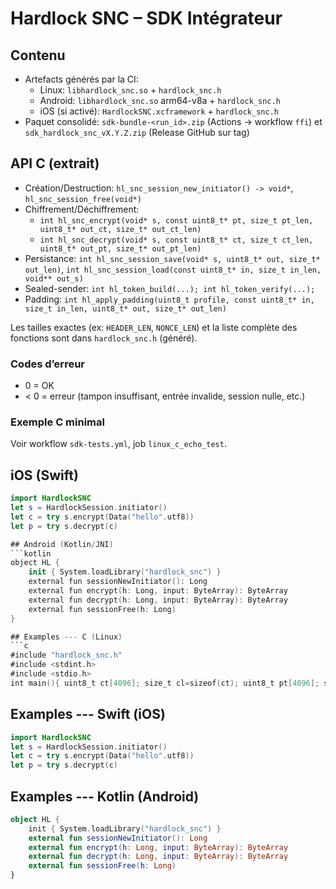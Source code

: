 # Hardlock SNC – SDK Intégrateur

## Contenu
- Artefacts générés par la CI: 
  - Linux: `libhardlock_snc.so` + `hardlock_snc.h`
  - Android: `libhardlock_snc.so` arm64-v8a + `hardlock_snc.h`
  - iOS (si activé): `HardlockSNC.xcframework` + `hardlock_snc.h`
- Paquet consolidé: `sdk-bundle-<run_id>.zip` (Actions → workflow `ffi`) et `sdk_hardlock_snc_vX.Y.Z.zip` (Release GitHub sur tag)

## API C (extrait)
- Création/Destruction: `hl_snc_session_new_initiator() -> void*`, `hl_snc_session_free(void*)`
- Chiffrement/Déchiffrement: 
  - `int hl_snc_encrypt(void* s, const uint8_t* pt, size_t pt_len, uint8_t* out_ct, size_t* out_ct_len)`
  - `int hl_snc_decrypt(void* s, const uint8_t* ct, size_t ct_len, uint8_t* out_pt, size_t* out_pt_len)`
- Persistance: `int hl_snc_session_save(void* s, uint8_t* out, size_t* out_len)`, `int hl_snc_session_load(const uint8_t* in, size_t in_len, void** out_s)`
- Sealed-sender: `int hl_token_build(...); int hl_token_verify(...);`
- Padding: `int hl_apply_padding(uint8_t profile, const uint8_t* in, size_t in_len, uint8_t* out, size_t* out_len)`

Les tailles exactes (ex: `HEADER_LEN`, `NONCE_LEN`) et la liste complète des fonctions sont dans `hardlock_snc.h` (généré).

### Codes d’erreur
- 0 = OK
- < 0 = erreur (tampon insuffisant, entrée invalide, session nulle, etc.)

### Exemple C minimal
Voir workflow `sdk-tests.yml`, job `linux_c_echo_test`.

## iOS (Swift)
```swift
import HardlockSNC
let s = HardlockSession.initiator()
let c = try s.encrypt(Data("hello".utf8))
let p = try s.decrypt(c)

## Android (Kotlin/JNI)
```kotlin
object HL {
    init { System.loadLibrary("hardlock_snc") }
    external fun sessionNewInitiator(): Long
    external fun encrypt(h: Long, input: ByteArray): ByteArray
    external fun decrypt(h: Long, input: ByteArray): ByteArray
    external fun sessionFree(h: Long)
}

## Examples --- C (Linux)
```c
#include "hardlock_snc.h"
#include <stdint.h>
#include <stdio.h>
int main(){ uint8_t ct[4096]; size_t cl=sizeof(ct); uint8_t pt[4096]; size_t pl=sizeof(pt); void* s=hl_snc_session_new_initiator(); const uint8_t msg[]="hello"; hl_snc_encrypt(s,msg,sizeof(msg)-1,ct,&cl); hl_snc_decrypt(s,ct,cl,pt,&pl); fwrite(pt,1,pl,stdout); hl_snc_session_free(s); }
```

## Examples --- Swift (iOS)
```swift
import HardlockSNC
let s = HardlockSession.initiator()
let c = try s.encrypt(Data("hello".utf8))
let p = try s.decrypt(c)
```

## Examples --- Kotlin (Android)
```kotlin
object HL {
    init { System.loadLibrary("hardlock_snc") }
    external fun sessionNewInitiator(): Long
    external fun encrypt(h: Long, input: ByteArray): ByteArray
    external fun decrypt(h: Long, input: ByteArray): ByteArray
    external fun sessionFree(h: Long)
}
```

